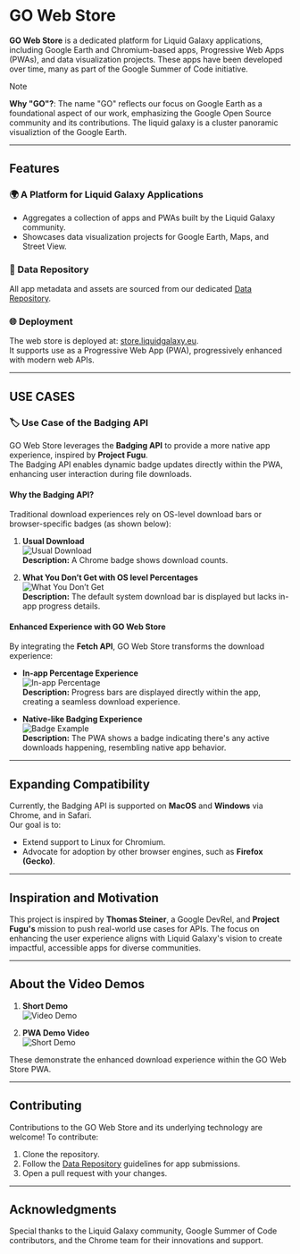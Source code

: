 # GO Web Store  

**GO Web Store** is a dedicated platform for Liquid Galaxy applications, including Google Earth and Chromium-based apps, Progressive Web Apps (PWAs), and data visualization projects. These apps have been developed over time, many as part of the Google Summer of Code initiative.  

> [!NOTE]    
> **Why "GO"?**: The name "GO" reflects our focus on Google Earth as a foundational aspect of our work, emphasizing the Google Open Source community and its contributions. The liquid galaxy is a cluster panoramic visualiztion of the Google Earth.

---

## Features  

### 🌍 A Platform for Liquid Galaxy Applications  
- Aggregates a collection of apps and PWAs built by the Liquid Galaxy community.  
- Showcases data visualization projects for Google Earth, Maps, and Street View.  

### 🔗 Data Repository  
All app metadata and assets are sourced from our dedicated [Data Repository](https://github.com/LiquidGalaxyLAB/Data).  

### 🌐 Deployment  
The web store is deployed at: [store.liquidgalaxy.eu](https://store.liquidgalaxy.eu).  
It supports use as a Progressive Web App (PWA), progressively enhanced with modern web APIs.  

---

## USE CASES

### 🏷️ Use Case of the Badging API  
GO Web Store leverages the **Badging API** to provide a more native app experience, inspired by **Project Fugu**.  
The Badging API enables dynamic badge updates directly within the PWA, enhancing user interaction during file downloads.  

#### Why the Badging API?  
Traditional download experiences rely on OS-level download bars or browser-specific badges (as shown below):  

1. **Usual Download**  
   ![Usual Download](https://github.com/user-attachments/assets/f7c0aa6f-2e7d-4e7a-a364-a66855d7d29e)  
   **Description:** A Chrome badge shows download counts.  

2. **What You Don’t Get with OS level Percentages**  
   ![What You Don’t Get](https://github.com/user-attachments/assets/f41f93f6-382f-4ed6-9fa4-9bc3d13aedfd)  
   **Description:** The default system download bar is displayed but lacks in-app progress details.  

#### Enhanced Experience with GO Web Store  
By integrating the **Fetch API**, GO Web Store transforms the download experience:  

- **In-app Percentage Experience**  
  ![In-app Percentage](https://github.com/user-attachments/assets/cdb81b7c-1c17-4032-846f-d2da7c03707a)  
  **Description:** Progress bars are displayed directly within the app, creating a seamless download experience.  

- **Native-like Badging Experience**  
  ![Badge Example](https://github.com/user-attachments/assets/6d40f963-261f-428f-a822-d0acd38d9f2c)  
  **Description:** The PWA shows a badge indicating there's any active downloads happening, resembling native app behavior.  

---

## Expanding Compatibility  

Currently, the Badging API is supported on **MacOS** and **Windows** via Chrome, and in Safari.  
Our goal is to:  
- Extend support to Linux for Chromium.  
- Advocate for adoption by other browser engines, such as **Firefox (Gecko)**.  

---

## Inspiration and Motivation  

This project is inspired by **Thomas Steiner**, a Google DevRel, and **Project Fugu's** mission to push real-world use cases for APIs. The focus on enhancing the user experience aligns with Liquid Galaxy's vision to create impactful, accessible apps for diverse communities.  

---

## About the Video Demos  

1. **Short Demo**  
   ![Video Demo](https://github.com/user-attachments/assets/a397559f-eabd-4d2d-bd9a-bd747b6e5594)  

2. **PWA Demo Video**  
   ![Short Demo](https://github.com/user-attachments/assets/2dee0070-8abd-4c0a-95f4-afd488e8f166)  

These demonstrate the enhanced download experience within the GO Web Store PWA.  

---

## Contributing  

Contributions to the GO Web Store and its underlying technology are welcome! To contribute:  
1. Clone the repository.  
2. Follow the [Data Repository](https://github.com/LiquidGalaxyLAB/Data) guidelines for app submissions.  
3. Open a pull request with your changes.  

---

## Acknowledgments  

Special thanks to the Liquid Galaxy community, Google Summer of Code contributors, and the Chrome team for their innovations and support.  
